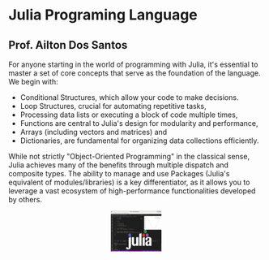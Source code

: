 # Julia Programing Language
## Prof. Ailton Dos Santos


For anyone starting in the world of programming with Julia, it's essential to master a set of core concepts that serve as the foundation of the language. 
We begin with:
- Conditional Structures, which allow your code to make decisions. 
- Loop Structures, crucial for automating repetitive tasks, 
- Processing data lists or executing a block of code multiple times,
- Functions are central to Julia's design for modularity and performance, 
- Arrays (including vectors and matrices) and 
- Dictionaries, are fundamental for organizing data collections efficiently.

While not strictly "Object-Oriented Programming" in the classical sense, Julia achieves many of the benefits through multiple dispatch and composite types. The ability to manage and use Packages (Julia's equivalent of modules/libraries) is a key differentiator, as it allows you to leverage a vast ecosystem of high-performance functionalities developed by others. 

<p align="center">
<a href="https://julialang.org" target="blank"><img align="center" src="https://github.com/ailton-santos/Julia/blob/main/julia-vscode.png" alt="julialang" height="80" width="100" /></a>
</p>

